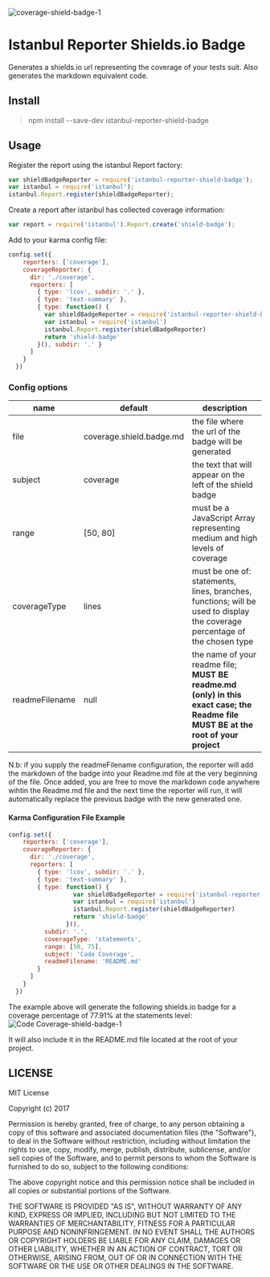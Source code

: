 ![coverage-shield-badge-1](https://img.shields.io/badge/coverage-100%25-brightgreen.svg)

# Istanbul Reporter Shields.io Badge

Generates a shields.io url representing the coverage of your tests suit.
Also generates the markdown equivalent code.

## Install

> npm install --save-dev istanbul-reporter-shield-badge

## Usage

Register the report using the istanbul Report factory:

```javascript
var shieldBadgeReporter = require('istanbul-reporter-shield-badge');
var istanbul = require('istanbul');
istanbul.Report.register(shieldBadgeReporter);
```

Create a report after istanbul has collected coverage information:

```javascript
var report = require('istanbul').Report.create('shield-badge');
```

Add to your karma config file:

```javascript
config.set({
    reporters: ['coverage'],
    coverageReporter: {
      dir: './coverage',
      reporters: [
        { type: 'lcov', subdir: '.' },
        { type: 'text-summary' },
        { type: function() {
          var shieldBadgeReporter = require('istanbul-reporter-shield-badge')
          var istanbul = require('istanbul')
          istanbul.Report.register(shieldBadgeReporter)
          return 'shield-badge'
        }(), subdir: '.' }
      ]
    }
  })
```

### Config options
|name          |default                  |description                                                                                                                       |
|--------------|-------------------------|----------------------------------------------------------------------------------------------------------------------------------|
|file          |coverage.shield.badge.md |the file where the url of the badge will be generated                                                                             |
|subject       |coverage                 |the text that will appear on the left of the shield badge                                                                         |
|range         |[50, 80]                 |must be a JavaScript Array representing medium and high levels of coverage                                                        |
|coverageType  |lines                    |must be one of: statements, lines, branches, functions; will be used to display the coverage percentage of the chosen type        |
|readmeFilename|null                     |the name of your readme file; **MUST BE readme.md (only) in this exact case; the Readme file MUST BE at the root of your project**|

N.b: if you supply the readmeFilename configuration, the reporter will add the markdown of the badge into your Readme.md file at the very beginning of the file.
Once added, you are free to move the markdown code anywhere wihtin the Readme.md file and the next time the reporter will run, 
it will automatically replace the previous badge with the new generated one.

#### Karma Configuration File Example

```javascript
config.set({
    reporters: ['coverage'],
    coverageReporter: {
      dir: './coverage',
      reporters: [
        { type: 'lcov', subdir: '.' },
        { type: 'text-summary' },
        { type: function() {
                  var shieldBadgeReporter = require('istanbul-reporter-shield-badge')
                  var istanbul = require('istanbul')
                  istanbul.Report.register(shieldBadgeReporter)
                  return 'shield-badge'
                }(),
          subdir: '.',
          coverageType: 'statements',
          range: [50, 75],
          subject: 'Code Coverage', 
          readmeFilename: 'README.md'
        }
      ]
    }
  })
```

The example above will generate the following shields.io badge for a coverage percentage of 77.91% at the statements level: 
![Code Coverage-shield-badge-1](https://img.shields.io/badge/Code%20Coverage-77.91%25-brightgreen.svg)

It will also include it in the README.md file located at the root of your project.

## LICENSE

MIT License

Copyright (c) 2017 

Permission is hereby granted, free of charge, to any person obtaining a copy
of this software and associated documentation files (the "Software"), to deal
in the Software without restriction, including without limitation the rights
to use, copy, modify, merge, publish, distribute, sublicense, and/or sell
copies of the Software, and to permit persons to whom the Software is
furnished to do so, subject to the following conditions:

The above copyright notice and this permission notice shall be included in all
copies or substantial portions of the Software.

THE SOFTWARE IS PROVIDED "AS IS", WITHOUT WARRANTY OF ANY KIND, EXPRESS OR
IMPLIED, INCLUDING BUT NOT LIMITED TO THE WARRANTIES OF MERCHANTABILITY,
FITNESS FOR A PARTICULAR PURPOSE AND NONINFRINGEMENT. IN NO EVENT SHALL THE
AUTHORS OR COPYRIGHT HOLDERS BE LIABLE FOR ANY CLAIM, DAMAGES OR OTHER
LIABILITY, WHETHER IN AN ACTION OF CONTRACT, TORT OR OTHERWISE, ARISING FROM,
OUT OF OR IN CONNECTION WITH THE SOFTWARE OR THE USE OR OTHER DEALINGS IN THE
SOFTWARE.
